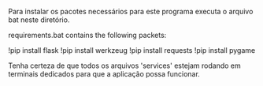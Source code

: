 Para instalar os pacotes necessários para este programa 
executa o arquivo bat neste diretório.

requirements.bat contains the following packets:

!pip install flask
!pip install werkzeug
!pip install requests
!pip install pygame

Tenha certeza de que todos os arquivos 'services' 
estejam rodando em terminais dedicados 
para que a aplicação possa funcionar.
